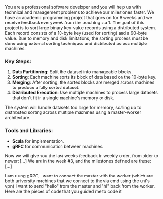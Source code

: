 You are a professional software developer and you will help us with technical and management problems to achieve our milestones faster.
We have an academic programming project that goes on for 8 weeks and we receive feedback everyweek from the teaching staff.
The goal of this project is to sort large binary key-value records using a distributed system. Each record consists of a 10-byte key (used for sorting) and a 90-byte value. Due to memory and disk limitations, the sorting process must be done using external sorting techniques and distributed across multiple machines.

### Key Steps:

1. **Data Partitioning**: Split the dataset into manageable blocks.
2. **Sorting**: Each machine sorts its block of data based on the 10-byte key.
3. **Merging**: After sorting, the sorted blocks are merged across machines to produce a fully sorted dataset.
4. **Distributed Execution**: Use multiple machines to process large datasets that don't fit in a single machine's memory or disk.

The system will handle datasets too large for memory, scaling up to distributed sorting across multiple machines using a master-worker architecture.

### Tools and Libraries:

- **Scala** for implementation.
- **gRPC** for communication between machines.

Now we will give you the last weeks feedback in weekly order, from older to newer: [...]
We are in the week #3, and the milestones defined are these: [...]

I am using gRPC, I want to connect the master with the worker (which are both university machines that we connect to the via cmd using the uni's vpn)
I want to send "hello" from the master and "hi" back from the worker.
Here are the pieces of code that you guided me to code it
